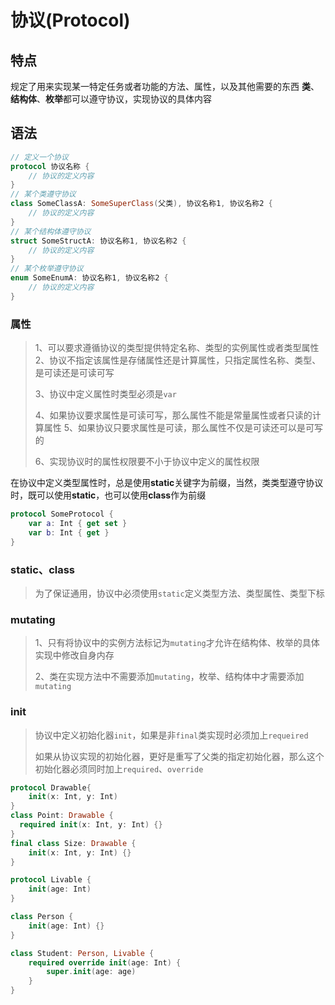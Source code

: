 # 协议(Protocol)

## 特点

规定了用来实现某一特定任务或者功能的方法、属性，以及其他需要的东西
**类**、**结构体**、**枚举**都可以遵守协议，实现协议的具体内容

## 语法

```swift
// 定义一个协议
protocol 协议名称 {
    // 协议的定义内容
}
// 某个类遵守协议
class SomeClassA: SomeSuperClass(父类), 协议名称1, 协议名称2 {
    // 协议的定义内容
}
// 某个结构体遵守协议
struct SomeStructA: 协议名称1, 协议名称2 {
    // 协议的定义内容
}
// 某个枚举遵守协议
enum SomeEnumA: 协议名称1, 协议名称2 {
    // 协议的定义内容
}
```

### 属性

> 1、可以要求遵循协议的类型提供特定名称、类型的实例属性或者类型属性
> 2、协议不指定该属性是存储属性还是计算属性，只指定属性名称、类型、是可读还是可读可写
>
> 3、协议中定义属性时类型必须是`var`
>
> 4、如果协议要求属性是可读可写，那么属性不能是常量属性或者只读的计算属性
> 5、如果协议只要求属性是可读，那么属性不仅是可读还可以是可写的
>
> 6、实现协议时的属性权限要不小于协议中定义的属性权限

在协议中定义类型属性时，总是使用**static**关键字为前缀，当然，类类型遵守协议时，既可以使用**static**，也可以使用**class**作为前缀

```swift
protocol SomeProtocol {
    var a: Int { get set }
    var b: Int { get }
}
```

### static、class

> 为了保证通用，协议中必须使用`static`定义类型方法、类型属性、类型下标

### mutating

> 1、只有将协议中的实例方法标记为`mutating`才允许在结构体、枚举的具体实现中修改自身内存
>
> 2、类在实现方法中不需要添加`mutating`，枚举、结构体中才需要添加`mutating`

### init

> 协议中定义初始化器`init`，如果是非`final`类实现时必须加上`requeired`
>
> 如果从协议实现的初始化器，更好是重写了父类的指定初始化器，那么这个初始化器必须同时加上`required`、`override`

```swift
protocol Drawable{
	init(x: Int, y: Int)
}
class Point: Drawable {
  required init(x: Int, y: Int) {}
}
final class Size: Drawable {
	init(x: Int, y: Int) {}
}
```

```swift
protocol Livable {
    init(age: Int)
}

class Person {
    init(age: Int) {}
}

class Student: Person, Livable {
    required override init(age: Int) {
        super.init(age: age)
    }
}
```

